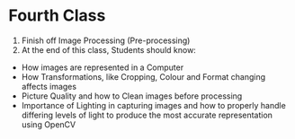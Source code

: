 # Fourth Class
1. Finish off Image Processing (Pre-processing)
2. At the end of this class, Students should know:
* How images are represented in a Computer
* How Transformations, like Cropping, Colour and Format changing affects images
* Picture Quality and how to Clean images before processing
* Importance of Lighting in capturing images and how to properly handle differing levels of light to produce the most accurate representation using OpenCV
